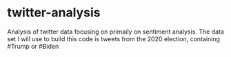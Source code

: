 # twitter-analysis
Analysis of twitter data focusing on primaily on sentiment analysis. The data set I will use to build this code is tweets from the
2020 election, containing #Trump or #Biden
